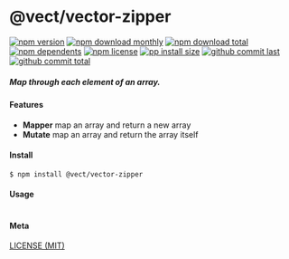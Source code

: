 # @vect/vector-zipper

[![npm version][badge-npm-version]][url-npm]
[![npm download monthly][badge-npm-download-monthly]][url-npm]
[![npm download total][badge-npm-download-total]][url-npm]
[![npm dependents][badge-npm-dependents]][url-github]
[![npm license][badge-npm-license]][url-npm]
[![pp install size][badge-pp-install-size]][url-pp]
[![github commit last][badge-github-last-commit]][url-github]
[![github commit total][badge-github-commit-count]][url-github]

[//]: <> (Shields)
[badge-npm-version]: https://flat.badgen.net/npm/v/@vect/vector-zipper
[badge-npm-download-monthly]: https://flat.badgen.net/npm/dm/@vect/vector-zipper
[badge-npm-download-total]:https://flat.badgen.net/npm/dt/@vect/vector-zipper
[badge-npm-dependents]: https://flat.badgen.net/npm/dependents/@vect/vector-zipper
[badge-npm-license]: https://flat.badgen.net/npm/license/@vect/vector-zipper
[badge-pp-install-size]: https://flat.badgen.net/packagephobia/install/@vect/vector-zipper
[badge-github-last-commit]: https://flat.badgen.net/github/last-commit/hoyeungw/vect
[badge-github-commit-count]: https://flat.badgen.net/github/commits/hoyeungw/vect

[//]: <> (Link)
[url-npm]: https://npmjs.org/package/@vect/vector-zipper
[url-pp]: https://packagephobia.now.sh/result?p=@vect/vector-zipper
[url-github]: https://github.com/hoyeungw/vect

##### Map through each element of an array.

#### Features

- **Mapper** map an array and return a new array
- **Mutate** map an array and return the array itself

#### Install
```console
$ npm install @vect/vector-zipper
```

#### Usage
```js
```

#### Meta
[LICENSE (MIT)](LICENSE)
